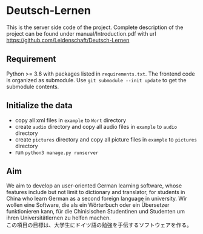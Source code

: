 # Deutsch-Lernen
This is the server side code of the project. Complete description of the project can be found under manual/Introduction.pdf with url https://github.com/Leidenschaft/Deutsch-Lernen


## Requirement
Python >= 3.6 with packages listed in `requirements.txt`.
The frontend code is organized as submodule. Use `git submodule --init update` to get the submodule contents.

## Initialize the data
* copy all xml files in `example` to `Wort` directory
* create `audio` directory and copy all audio files in `example` to `audio` directory
* create `pictures` directory and copy all picture files in `example` to  `pictures` directory
* run `python3 manage.py runserver`

## Aim
We aim to develop an user-oriented German learning software, whose features include but not limit to dictionary and translator, for students in China who learn German as a second foreign language in university.
Wir wollen eine Software, die als ein Wörterbuch oder ein Übersetzer funktionieren kann, für die Chinisischen Studentinen und Studenten um ihren Universitätlernen zu helfen machen.       
この項目の目標は、大学生にドイツ語の勉強を手伝するソフトウェアを作る。
